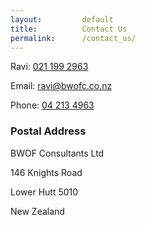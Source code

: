 ```yaml
---
layout:         default
title:          Contact Us
permalink:      /contact_us/
---
```


Ravi: [021 199 2963](tel:0211992963)

Email: [ravi@bwofc.co.nz](mailto:ravi@bwofc.co.nz)

Phone: [04 213 4963](tel:042134963)
 
### Postal Address

BWOF Consultants Ltd

146 Knights Road

Lower Hutt 5010

New Zealand
